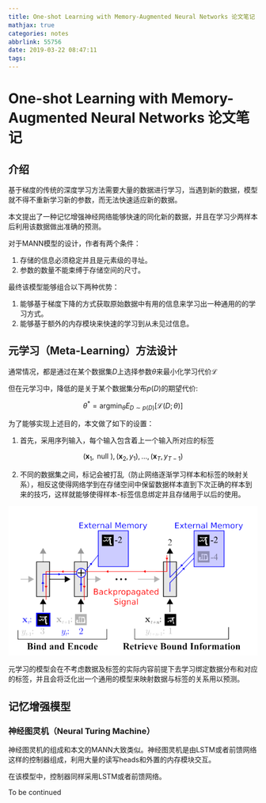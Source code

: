 ```yaml
---
title: One-shot Learning with Memory-Augmented Neural Networks 论文笔记 【未完】
mathjax: true
categories: notes
abbrlink: 55756
date: 2019-03-22 08:47:11
tags:
---
```

# One-shot Learning with Memory-Augmented Neural Networks 论文笔记

## 介绍

基于梯度的传统的深度学习方法需要大量的数据进行学习，当遇到新的数据，模型就不得不重新学习新的参数，而无法快速适应新的数据。

本文提出了一种记忆增强神经网络能够快速的同化新的数据，并且在学习少两样本后利用该数据做出准确的预测。
<!-- more -->
对于MANN模型的设计，作者有两个条件：

1. 存储的信息必须稳定并且是元素级的寻址。
2. 参数的数量不能束缚于存储空间的尺寸。

最终该模型能够组合以下两种优势：

1. 能够基于梯度下降的方式获取原始数据中有用的信息来学习出一种通用的的学习方式。
2. 能够基于额外的内存模块来快速的学习到从未见过信息。

## 元学习（Meta-Learning）方法设计

通常情况，都是通过在某个数据集$D$上选择参数$\theta$来最小化学习代价$\mathcal{L}$

但在元学习中，降低的是关于某个数据集分布$p(D)$的期望代价:

$$
\theta^{*}=\operatorname{argmin}_{\theta} E_{D \sim p(D)}[\mathcal{L}(D ; \theta)]
$$

为了能够实现上述目的，本文做了如下的设置：

1. 首先，采用序列输入，每个输入包含着上一个输入所对应的标签

$$
\left(\mathbf{x}_{1}, \text { null }\right),\left(\mathbf{x}_{2}, y_{1}\right), \ldots,\left(\mathbf{x}_{T}, y_{T-1}\right)
$$

2. 不同的数据集之间，标记会被打乱（防止网络逐渐学习样本和标签的映射关系），相反这使得网络学到在存储空间中保留数据样本直到下次正确的样本到来的技巧，这样就能够使得样本-标签信息绑定并且存储用于以后的使用。

![](../images/mann/mann-1.png)

元学习的模型会在不考虑数据及标签的实际内容前提下去学习绑定数据分布和对应的标签，并且会将泛化出一个通用的模型来映射数据与标签的关系用以预测。

## 记忆增强模型

### 神经图灵机（Neural Turing Machine）

神经图灵机的组成和本文的MANN大致类似。神经图灵机是由LSTM或者前馈网络这样的控制器组成，利用大量的读写heads和外置的内存模块交互。

在该模型中，控制器同样采用LSTM或者前馈网络。

To be continued